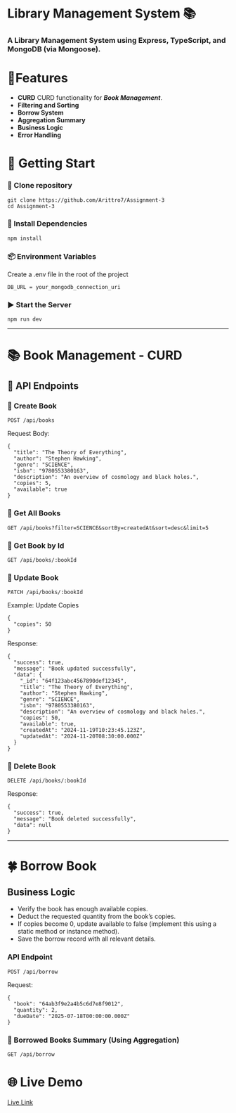 # Library Management System 📚
### A Library Management System using Express, TypeScript, and MongoDB (via Mongoose).

# 🧺Features
+ **CURD** CURD functionality for ***Book Management***.
+  **Filtering and Sorting**
+  **Borrow System**
+  **Aggregation Summary**
+  **Business Logic**
+  **Error Handling**  

  
# 	:rocket: Getting Start
### :file_folder: Clone repository
```
git clone https://github.com/Arittro7/Assignment-3
cd Assignment-3
```

### :toolbox: Install Dependencies
```
npm install
```

### :package: Environment Variables
Create a .env file in the root of the project 
```
DB_URL = your_mongodb_connection_uri
```

### :arrow_forward: Start the Server
```
npm run dev
```

----

# :books: Book Management - CURD
## :palm_tree: API Endpoints
### :green_book: Create Book 
```
POST /api/books
```
Request Body: 
```
{
  "title": "The Theory of Everything",
  "author": "Stephen Hawking",
  "genre": "SCIENCE",
  "isbn": "9780553380163",
  "description": "An overview of cosmology and black holes.",
  "copies": 5,
  "available": true
}
```
### :blue_book: Get All Books
```
GET /api/books?filter=SCIENCE&sortBy=createdAt&sort=desc&limit=5
```

### :notebook: Get Book by Id

```
GET /api/books/:bookId
```
### :orange_book: Update Book

```
PATCH /api/books/:bookId
```
Example: Update Copies
```
{
  "copies": 50
}
```
Response:
```
{
  "success": true,
  "message": "Book updated successfully",
  "data": {
    "_id": "64f123abc4567890def12345",
    "title": "The Theory of Everything",
    "author": "Stephen Hawking",
    "genre": "SCIENCE",
    "isbn": "9780553380163",
    "description": "An overview of cosmology and black holes.",
    "copies": 50,
    "available": true,
    "createdAt": "2024-11-19T10:23:45.123Z",
    "updatedAt": "2024-11-20T08:30:00.000Z"
  }
}
```
### :closed_book: Delete Book
```
DELETE /api/books/:bookId
```
Response:
```
{
  "success": true,
  "message": "Book deleted successfully",
  "data": null
}
```
----

# :four_leaf_clover: Borrow Book

## Business Logic
- Verify the book has enough available copies.
- Deduct the requested quantity from the book’s copies.
- If copies become 0, update available to false (implement this using a static method or instance method).
- Save the borrow record with all relevant details.

### API Endpoint

```
POST /api/borrow
```

Request:
```
{
  "book": "64ab3f9e2a4b5c6d7e8f9012",
  "quantity": 2,
  "dueDate": "2025-07-18T00:00:00.000Z"
}
```

### :microscope: Borrowed Books Summary (Using Aggregation)

```
GET /api/borrow
```


# :globe_with_meridians: Live Demo
[Live Link](https://assignment-3-eta-ten.vercel.app/)